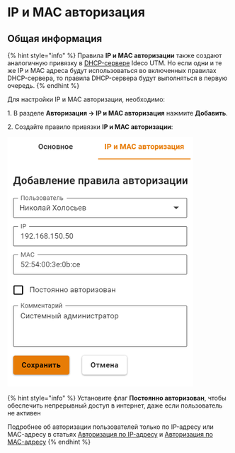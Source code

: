 # IP и MAC авторизация

## Общая информация

{% hint style="info" %}
Правила **IP и MAC авторизации** также создают аналогичную привязку в [DHCP-сервере](../../../services/dhcp.md#nastroika-dhcp-servera-s-privyazkoi-ip-k-mac) Ideco UTM. Но если одни и те же IP и MAC адреса будут использоваться во включенных правилах DHCP-сервера, то правила DHCP-сервера будут выполняться в первую очередь.
{% endhint %}

Для настройки IP и MAC авторизации, необходимо:

1\. В разделе **Авторизация -> IP и MAC авторизация** нажмите **Добавить**.

2\. Создайте правило привязки **IP и MAC авторизации**:

![](../../../../.gitbook/assets/ip-mac.png)

{% hint style="info" %}
Установите флаг **Постоянно авторизован**, чтобы обеспечить непрерывный доступ в интернет, даже если пользователь не активен

Подробнее об авторизации пользователей только по IP-адресу или MAC-адресу в статьях [Авторизация по IP-адресу](ip.md) и [Авторизация по MAC-адресу](mac.md)
{% endhint %}
